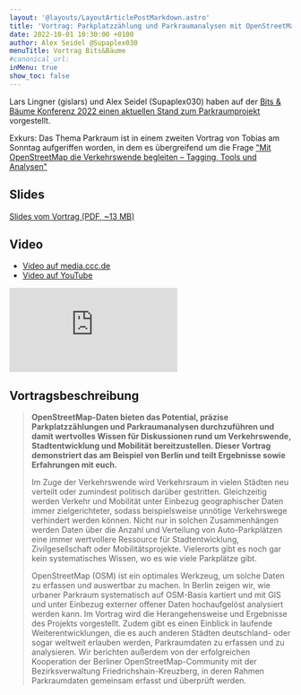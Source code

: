 ```yaml
---
layout: '@layouts/LayoutArticlePostMarkdown.astro'
title: 'Vortrag: Parkplatzzählung und Parkraumanalysen mit OpenStreetMap'
date: 2022-10-01 10:30:00 +0100
author: Alex Seidel @Supaplex030
menuTitle: Vortrag Bits&Bäume
#canonical_url:
inMenu: true
show_toc: false
---
```


Lars Lingner (gislars) und Alex Seidel (Supaplex030) haben auf der [Bits & Bäume Konferenz 2022 einen aktuellen Stand zum Parkraumprojekt](https://fahrplan22.bits-und-baeume.org/bitsundbaeume/talk/9S8MDK/) vorgestellt.

Exkurs: Das Thema Parkraum ist in einem zweiten Vortrag von Tobias am Sonntag aufgeriffen worden, in dem es übergreifend um die Frage ["Mit OpenStreetMap die Verkehrswende begleiten – Tagging, Tools und Analysen"](https://www.osm-verkehrswende.org/posts/2022-10-01-bits-baume-vortrag)

## Slides

[Slides vom Vortrag (PDF, ~13 MB)](/images/posts/bits-baume-parkplatzzaehlung-und-parkraumanalysen-mit-openstreetmap.pdf)

## Video

- [Video auf media.ccc.de](https://media.ccc.de/v/bitsundbaeume-20656-parkplatzzhlung-und-parkraumanalysen-mit-openstreetmap)
- [Video auf YouTube](https://www.youtube.com/watch?v=s213CrEmlk4)

<div class="aspect-w-16 aspect-h-9 w-full mt-10">
<iframe class="" src="https://media.ccc.de/v/bitsundbaeume-20656-parkplatzzhlung-und-parkraumanalysen-mit-openstreetmap/oembed" frameborder="0" allowfullscreen></iframe>
</div>

## Vortragsbeschreibung

> **OpenStreetMap-Daten bieten das Potential, präzise Parkplatzzählungen und Parkraumanalysen durchzuführen und damit wertvolles Wissen für Diskussionen rund um Verkehrswende, Stadtentwicklung und Mobilität bereitzustellen. Dieser Vortrag demonstriert das am Beispiel von Berlin und teilt Ergebnisse sowie Erfahrungen mit euch.**
>
> Im Zuge der Verkehrswende wird Verkehrsraum in vielen Städten neu verteilt oder zumindest politisch darüber gestritten. Gleichzeitig werden Verkehr und Mobilität unter Einbezug geographischer Daten immer zielgerichteter, sodass beispielsweise unnötige Verkehrswege verhindert werden können. Nicht nur in solchen Zusammenhängen werden Daten über die Anzahl und Verteilung von Auto-Parkplätzen eine immer wertvollere Ressource für Stadtentwicklung, Zivilgesellschaft oder Mobilitätsprojekte. Vielerorts gibt es noch gar kein systematisches Wissen, wo es wie viele Parkplätze gibt.
>
> OpenStreetMap (OSM) ist ein optimales Werkzeug, um solche Daten zu erfassen und auswertbar zu machen. In Berlin zeigen wir, wie urbaner Parkraum systematisch auf OSM-Basis kartiert und mit GIS und unter Einbezug externer offener Daten hochaufgelöst analysiert werden kann. Im Vortrag wird die Herangehensweise und Ergebnisse des Projekts vorgestellt. Zudem gibt es einen Einblick in laufende Weiterentwicklungen, die es auch anderen Städten deutschland- oder sogar weltweit erlauben werden, Parkraumdaten zu erfassen und zu analysieren. Wir berichten außerdem von der erfolgreichen Kooperation der Berliner OpenStreetMap-Community mit der Bezirksverwaltung Friedrichshain-Kreuzberg, in deren Rahmen Parkraumdaten gemeinsam erfasst und überprüft werden.
